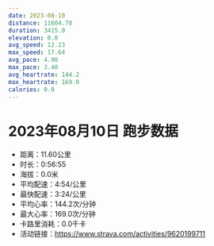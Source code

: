 ```yaml
---
date: 2023-08-10
distance: 11604.70
duration: 3415.0
elevation: 0.0
avg_speed: 12.23
max_speed: 17.64
avg_pace: 4.90
max_pace: 3.40
avg_heartrate: 144.2
max_heartrate: 169.0
calories: 0.0
---
```


# 2023年08月10日 跑步数据

- 距离：11.60公里
- 时长：0:56:55
- 海拔：0.0米
- 平均配速：4:54/公里
- 最快配速：3:24/公里
- 平均心率：144.2次/分钟
- 最大心率：169.0次/分钟
- 卡路里消耗：0.0千卡
- 活动链接：https://www.strava.com/activities/9620199711
